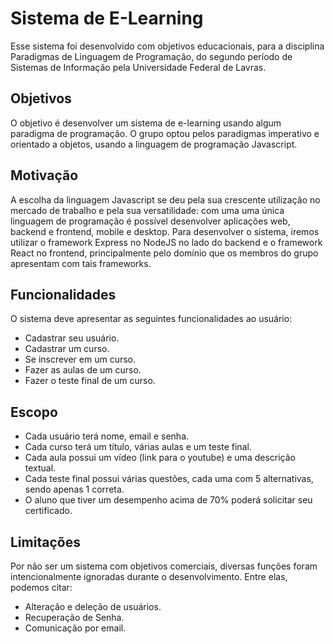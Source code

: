 # Sistema de E-Learning

Esse sistema foi desenvolvido com objetivos educacionais, para a disciplina Paradigmas de Linguagem de Programação, do segundo período de Sistemas de Informação pela Universidade Federal de Lavras.

## Objetivos
O objetivo é desenvolver um sistema de e-learning usando algum paradigma de programação. O grupo optou pelos paradigmas imperativo e orientado a objetos, usando a linguagem de programação Javascript.

## Motivação
A escolha da linguagem Javascript se deu pela sua crescente utilização no mercado de trabalho e pela sua versatilidade: com uma uma única linguagem de programação é possível desenvolver aplicações web, backend e frontend, mobile e desktop.
Para desenvolver o sistema, iremos utilizar o framework Express no NodeJS no lado do backend e o framework React no frontend, principalmente pelo domínio que os membros do grupo apresentam com tais frameworks.

## Funcionalidades
O sistema deve apresentar as seguintes funcionalidades ao usuário:
- Cadastrar seu usuário.
- Cadastrar um curso.
- Se inscrever em um curso.
- Fazer as aulas de um curso.
- Fazer o teste final de um curso.

## Escopo
- Cada usuário terá nome, email e senha.
- Cada curso terá um título, várias aulas e um teste final. 
- Cada aula possui um vídeo (link para o youtube) e uma descrição textual.
- Cada teste final possui várias questões, cada uma com 5 alternativas, sendo apenas 1 correta.
- O aluno que tiver um desempenho acima de 70% poderá solicitar seu certificado.

## Limitações
Por não ser um sistema com objetivos comerciais, diversas funções foram intencionalmente ignoradas durante o desenvolvimento. Entre elas, podemos citar:
- Alteração e deleção de usuários.
- Recuperação de Senha.
- Comunicação por email.
